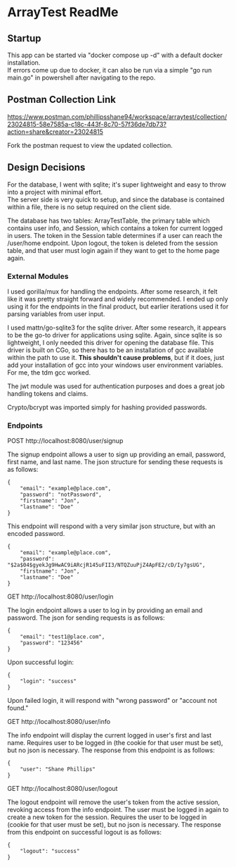 # ArrayTest ReadMe



## Startup

This app can be started via "docker compose up -d" with a default docker installation.  
If errors come up due to docker, it can also be run via a simple "go run main.go" in powershell after navigating to the repo.  

## Postman Collection Link

https://www.postman.com/phillipsshane94/workspace/arraytest/collection/23024815-58e7585a-c18c-443f-8c70-57f36de7db73?action=share&creator=23024815

Fork the postman request to view the updated collection.  

## Design Decisions

For the database, I went with sqlite; it's super lightweight and easy to throw into a project with minimal effort.  
The server side is very quick to setup, and since the database is contained within a file, there is no setup required on the client side.  

The database has two tables: ArrayTestTable, the primary table which contains user info, and Session, which contains a token for current logged in users.  The token in the Session table determines if a user can reach the /user/home endpoint.  Upon logout, the token is deleted from the session table, and that user must login again if they want to get to the home page again.   

### External Modules

I used gorilla/mux for handling the endpoints.  After some research, it felt like it was pretty straight forward and widely recommended.  I ended up only using it for the endpoints in the final product, but earlier iterations used it for parsing variables from user input.  

I used mattn/go-sqlite3 for the sqlite driver.  After some research, it appears to be the go-to driver for applications using sqlite.  Again, since sqlite is so lightweight, I only needed this driver for opening the database file.  This driver is built on CGo, so there has to be an installation of gcc available within the path to use it.  <b>This shouldn't cause problems</b>, but if it does, just add your installation of gcc into your windows user environment variables.  For me, the tdm gcc worked.  

The jwt module was used for authentication purposes and does a great job handling tokens and claims.  

Crypto/bcrypt was imported simply for hashing provided passwords.  

### Endpoints

POST http://localhost:8080/user/signup

The signup endpoint allows a user to sign up providing an email, password, first name, and last name.  The json structure for sending these requests is as follows:
```
{
    "email": "example@place.com",
    "password": "notPassword",
    "firstname": "Jon",
    "lastname": "Doe"
}
```
This endpoint will respond with a very similar json structure, but with an encoded password.
```
{
    "email": "example@place.com",
    "password": "$2a$04$gyekJg9HwAC9iARcjR145uFII3/NTQZuuPjZ4ApFE2/cD/Iy7gsUG",
    "firstname": "Jon",
    "lastname": "Doe"
}
```

GET http://localhost:8080/user/login

The login endpoint allows a user to log in by providing an email and password.  The json for sending requests is as follows:
```
{
    "email": "test1@place.com",
    "password": "123456"
}
```
Upon successful login:
```
{
    "login": "success"
}
```
Upon failed login, it will respond with "wrong password" or "account not found."

GET http://localhost:8080/user/info

The info endpoint will display the current logged in user's first and last name.  Requires user to be logged in (the cookie for that user must be set), but no json is necessary.  The response from this endpoint is as follows:
```
{
    "user": "Shane Phillips"
}
``` 

GET http://localhost:8080/user/logout

The logout endpoint will remove the user's token from the active session, revoking access from the info endpoint.  The user must be logged in again to create a new token for the session.  Requires the user to be logged in (cookie for that user must be set), but no json is necessary.  The response from this endpoint on successful logout is as follows: 
```
{
    "logout": "success"
}
```